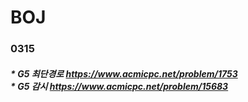 # BOJ

### 0315  
##### * G5 최단경로 https://www.acmicpc.net/problem/1753<br>* G5 감시 https://www.acmicpc.net/problem/15683
